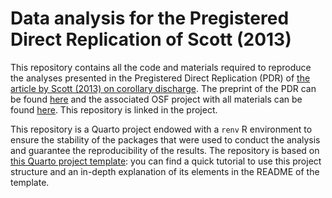 # Data analysis for the Pregistered Direct Replication of Scott (2013)

This repository contains all the code and materials required to reproduce the analyses presented in the Pregistered Direct Replication (PDR) of [the article by Scott (2013) on corollary discharge](https://journals.sagepub.com/doi/full/10.1177/0956797613478614). The preprint of the PDR can be found [here](https://osf.io/preprints/psyarxiv/abps9) and the associated OSF project with all materials can be found [here](https://osf.io/4vzkh/). This repository is linked in the project.

This repository is a Quarto project endowed with a `renv` R environment to ensure the stability of the packages that were used to conduct the analysis and guarantee the reproducibility of the results. The repository is based on [this Quarto project template](https://github.com/m-delem/my-quarto-template): you can find a quick tutorial to use this project structure and an in-depth explanation of its elements in the README of the template.
